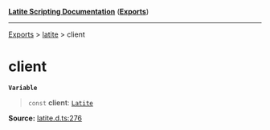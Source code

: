 [**Latite Scripting Documentation**](../../README.md) ([**Exports**](../../exports.md))

---

[Exports](../../exports.md) > [latite](../index.md) > client

# client

**`Variable`**

> `const` **client**: [`Latite`](../interfaces/interface.Latite.md)

**Source:** [latite.d.ts:276](https://github.com/LatiteScripting/latitescripting.github.io/blob/303196e/definitions/latite.d.ts#L276)
